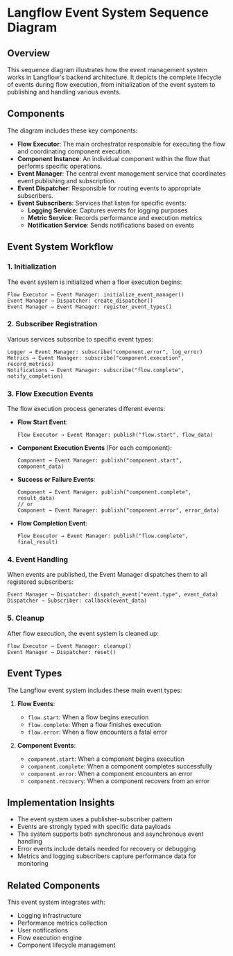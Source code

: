 # Langflow Event System Sequence Diagram

## Overview

This sequence diagram illustrates how the event management system works in Langflow's backend architecture. It depicts the complete lifecycle of events during flow execution, from initialization of the event system to publishing and handling various events.

## Components

The diagram includes these key components:

- **Flow Executor**: The main orchestrator responsible for executing the flow and coordinating component execution.
- **Component Instance**: An individual component within the flow that performs specific operations.
- **Event Manager**: The central event management service that coordinates event publishing and subscription.
- **Event Dispatcher**: Responsible for routing events to appropriate subscribers.
- **Event Subscribers**: Services that listen for specific events:
  - **Logging Service**: Captures events for logging purposes
  - **Metric Service**: Records performance and execution metrics
  - **Notification Service**: Sends notifications based on events

## Event System Workflow

### 1. Initialization

The event system is initialized when a flow execution begins:

```
Flow Executor → Event Manager: initialize_event_manager()
Event Manager → Dispatcher: create_dispatcher()
Event Manager → Event Manager: register_event_types()
```

### 2. Subscriber Registration

Various services subscribe to specific event types:

```
Logger → Event Manager: subscribe("component.error", log_error)
Metrics → Event Manager: subscribe("component.execution", record_metrics)
Notifications → Event Manager: subscribe("flow.complete", notify_completion)
```

### 3. Flow Execution Events

The flow execution process generates different events:

- **Flow Start Event**:
  ```
  Flow Executor → Event Manager: publish("flow.start", flow_data)
  ```

- **Component Execution Events** (For each component):
  ```
  Component → Event Manager: publish("component.start", component_data)
  ```

- **Success or Failure Events**:
  ```
  Component → Event Manager: publish("component.complete", result_data)
  // or
  Component → Event Manager: publish("component.error", error_data)
  ```

- **Flow Completion Event**:
  ```
  Flow Executor → Event Manager: publish("flow.complete", final_result)
  ```

### 4. Event Handling

When events are published, the Event Manager dispatches them to all registered subscribers:

```
Event Manager → Dispatcher: dispatch_event("event.type", event_data)
Dispatcher → Subscriber: callback(event_data)
```

### 5. Cleanup

After flow execution, the event system is cleaned up:

```
Flow Executor → Event Manager: cleanup()
Event Manager → Dispatcher: reset()
```

## Event Types

The Langflow event system includes these main event types:

1. **Flow Events**:
   - `flow.start`: When a flow begins execution
   - `flow.complete`: When a flow finishes execution
   - `flow.error`: When a flow encounters a fatal error

2. **Component Events**:
   - `component.start`: When a component begins execution
   - `component.complete`: When a component completes successfully
   - `component.error`: When a component encounters an error
   - `component.recovery`: When a component recovers from an error

## Implementation Insights

- The event system uses a publisher-subscriber pattern
- Events are strongly typed with specific data payloads
- The system supports both synchronous and asynchronous event handling
- Error events include details needed for recovery or debugging
- Metrics and logging subscribers capture performance data for monitoring

## Related Components

This event system integrates with:

- Logging infrastructure
- Performance metrics collection
- User notifications
- Flow execution engine
- Component lifecycle management
